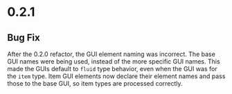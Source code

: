# 0.2.1

## Bug Fix
After the 0.2.0 refactor, the GUI element naming was incorrect.
The base GUI names were being used, instead of the more specific GUI names.
This made the GUIs default to `fluid` type behavior, even when the GUI was for the `item` type.
Item GUI elements now declare their element names and pass those to the base GUI, so item types are processed correctly.
